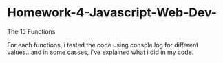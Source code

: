 # Homework-4-Javascript-Web-Dev-
The 15 Functions

For each functions, i tested the code using console.log for different values...and in some casses, i've explained what i did in my code.
